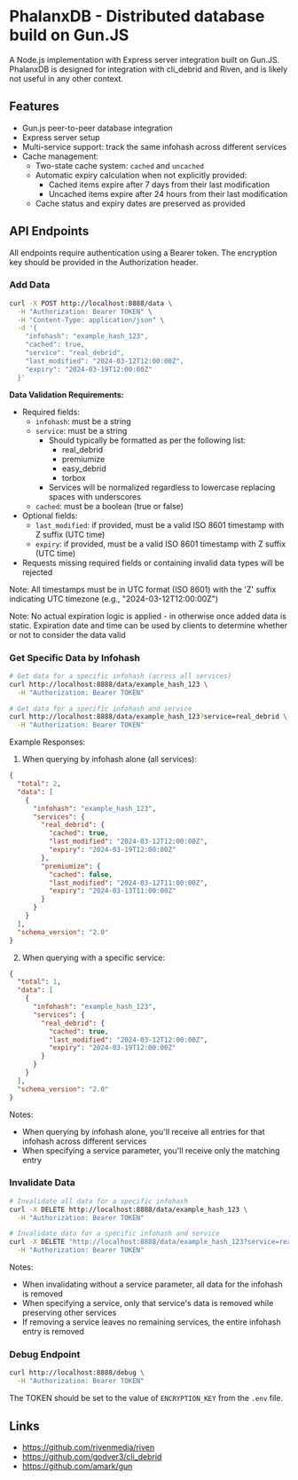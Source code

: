 # PhalanxDB - Distributed database build on Gun.JS

A Node.js implementation with Express server integration built on Gun.JS. PhalanxDB is designed for integration with cli_debrid and Riven, and is likely not useful in any other context.

## Features

- Gun.js peer-to-peer database integration
- Express server setup
- Multi-service support: track the same infohash across different services
- Cache management:
  - Two-state cache system: `cached` and `uncached`
  - Automatic expiry calculation when not explicitly provided:
    - Cached items expire after 7 days from their last modification
    - Uncached items expire after 24 hours from their last modification
  - Cache status and expiry dates are preserved as provided

## API Endpoints

All endpoints require authentication using a Bearer token. The encryption key should be provided in the Authorization header.

### Add Data

```bash
curl -X POST http://localhost:8888/data \
  -H "Authorization: Bearer TOKEN" \
  -H "Content-Type: application/json" \
  -d '{
    "infohash": "example_hash_123",
    "cached": true,
    "service": "real_debrid",
    "last_modified": "2024-03-12T12:00:00Z",
    "expiry": "2024-03-19T12:00:00Z"
  }'
```

**Data Validation Requirements:**
- Required fields:
  - `infohash`: must be a string
  - `service`: must be a string
    - Should typically be formatted as per the following list:
      - real_debrid
      - premiumize
      - easy_debrid
      - torbox
    - Services will be normalized regardless to lowercase replacing spaces with underscores
  - `cached`: must be a boolean (true or false)
- Optional fields:
  - `last_modified`: if provided, must be a valid ISO 8601 timestamp with Z suffix (UTC time)
  - `expiry`: if provided, must be a valid ISO 8601 timestamp with Z suffix (UTC time)
- Requests missing required fields or containing invalid data types will be rejected

Note: All timestamps must be in UTC format (ISO 8601) with the 'Z' suffix indicating UTC timezone (e.g., "2024-03-12T12:00:00Z")

Note: No actual expiration logic is applied - in otherwise once added data is static. Expiration date and time can be used by clients to determine whether or not to consider the data valid

### Get Specific Data by Infohash

```bash
# Get data for a specific infohash (across all services)
curl http://localhost:8888/data/example_hash_123 \
  -H "Authorization: Bearer TOKEN"

# Get data for a specific infohash and service
curl http://localhost:8888/data/example_hash_123?service=real_debrid \
  -H "Authorization: Bearer TOKEN"
```

Example Responses:

1. When querying by infohash alone (all services):
```json
{
  "total": 2,
  "data": [
    {
      "infohash": "example_hash_123",
      "services": {
        "real_debrid": {
          "cached": true,
          "last_modified": "2024-03-12T12:00:00Z",
          "expiry": "2024-03-19T12:00:00Z"
        },
        "premiumize": {
          "cached": false,
          "last_modified": "2024-03-12T11:00:00Z",
          "expiry": "2024-03-13T11:00:00Z"
        }
      }
    }
  ],
  "schema_version": "2.0"
}
```

2. When querying with a specific service:
```json
{
  "total": 1,
  "data": [
    {
      "infohash": "example_hash_123",
      "services": {
        "real_debrid": {
          "cached": true,
          "last_modified": "2024-03-12T12:00:00Z",
          "expiry": "2024-03-19T12:00:00Z"
        }
      }
    }
  ],
  "schema_version": "2.0"
}
```

Notes:
- When querying by infohash alone, you'll receive all entries for that infohash across different services
- When specifying a service parameter, you'll receive only the matching entry

### Invalidate Data

```bash
# Invalidate all data for a specific infohash
curl -X DELETE http://localhost:8888/data/example_hash_123 \
  -H "Authorization: Bearer TOKEN"

# Invalidate data for a specific infohash and service
curl -X DELETE "http://localhost:8888/data/example_hash_123?service=real_debrid" \
  -H "Authorization: Bearer TOKEN"
```

Notes:
- When invalidating without a service parameter, all data for the infohash is removed
- When specifying a service, only that service's data is removed while preserving other services
- If removing a service leaves no remaining services, the entire infohash entry is removed

### Debug Endpoint

```bash
curl http://localhost:8888/debug \
  -H "Authorization: Bearer TOKEN"
```

The TOKEN should be set to the value of `ENCRYPTION_KEY` from the `.env` file. 

## Links

- https://github.com/rivenmedia/riven
- https://github.com/godver3/cli_debrid
- https://github.com/amark/gun